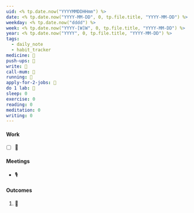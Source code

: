 ```yaml
---
uid: <% tp.date.now("YYYYMMDDHHmm") %>
date: <% tp.date.now("YYYY-MM-DD", 0, tp.file.title, "YYYY-MM-DD") %>
weekday: <% tp.date.now("dddd") %>
week: <% tp.date.now("YYYY-[W]W", 0, tp.file.title, "YYYY-MM-DD") %>
year: <% tp.date.now("YYYY", 0, tp.file.title, "YYYY-MM-DD") %>
tags:
  - daily_note
  - habit_tracker
medicine: 🙌
push-ups: 💩
write: 💩
call-mum: 💩
running: 💩
apply-for-2-jobs: 💩
do 1 lab: 💩
sleep: 0
exercise: 0
reading: 0
meditation: 0
writing: 0
---
```


#### Work
- [ ] 💪

#### Meetings
- 🎙

#### Outcomes
1. 🦄
